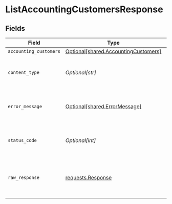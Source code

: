 # ListAccountingCustomersResponse


## Fields

| Field                                                                                  | Type                                                                                   | Required                                                                               | Description                                                                            |
| -------------------------------------------------------------------------------------- | -------------------------------------------------------------------------------------- | -------------------------------------------------------------------------------------- | -------------------------------------------------------------------------------------- |
| `accounting_customers`                                                                 | [Optional[shared.AccountingCustomers]](undefined/models/shared/accountingcustomers.md) | :heavy_minus_sign:                                                                     | Success                                                                                |
| `content_type`                                                                         | *Optional[str]*                                                                        | :heavy_check_mark:                                                                     | HTTP response content type for this operation                                          |
| `error_message`                                                                        | [Optional[shared.ErrorMessage]](undefined/models/shared/errormessage.md)               | :heavy_minus_sign:                                                                     | Your `query` parameter was not correctly formed                                        |
| `status_code`                                                                          | *Optional[int]*                                                                        | :heavy_check_mark:                                                                     | HTTP response status code for this operation                                           |
| `raw_response`                                                                         | [requests.Response](https://requests.readthedocs.io/en/latest/api/#requests.Response)  | :heavy_minus_sign:                                                                     | Raw HTTP response; suitable for custom response parsing                                |